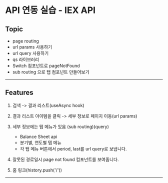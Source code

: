 # API 연동 실습 - IEX API

## Topic

- page routing
- url params 사용하기
- url query 사용하기
- qs 라이브러리
- Switch 컴포넌트로 pageNotFound
- sub routing 으로 탭 컴포넌트 만들어보기

---

## Features

1. 검색 -> 결과 리스트(useAsync hook)
2. 결과 리스트 아이템을 클릭 -> 세부 정보로 페이지 이동(url params)
3. 세부 정보에는 탭 메뉴가 있음 (sub routing)(query)

   - Balance Sheet api
   - 분기별, 연도별 탭 메뉴
   - 각 탭 메뉴 버튼에서 period, last를 url query로 보냅니다.

4. 잘못된 경로일시 page not found 컴포넌트를 보여줍니다.
5. 홈 링크(history.push('/'))

---
